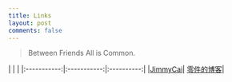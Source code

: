 ```yaml
---
title: Links
layout: post
comments: false
---
```


> Between Friends All is Common.

| | |
|:-----------:|:-----------:|:----------:|
|[JimmyCai](https://jimmycai.com/)| [零件的博客](https://nekosc.com/)|
